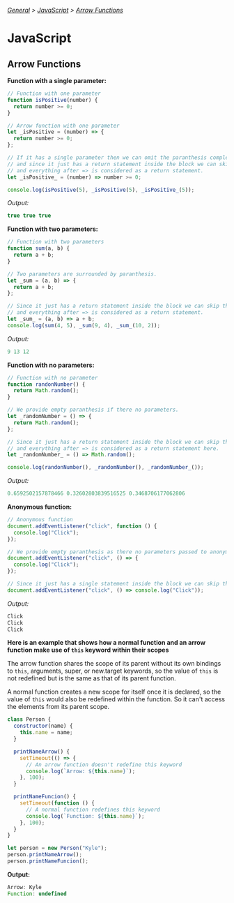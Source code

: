 _[General](../README.md) > [JavaScript](./main.md) > [Arrow Functions](./ArrowFunctions.md)_

# **JavaScript**

## **Arrow Functions**

**Function with a single parameter:**

```javascript
// Function with one parameter
function isPositive(number) {
  return number >= 0;
}

// Arrow function with one parameter
let _isPositive = (number) => {
  return number >= 0;
};

// If it has a single parameter then we can omit the paranthesis completely 
// and since it just has a return statement inside the block we can skip that 
// and everything after => is considered as a return statement.
let _isPositive_ = (number) => number >= 0;

console.log(isPositive(5), _isPositive(5), _isPositive_(5));
```

_Output:_

```javascript
true true true
```

**Function with two parameters:**

```javascript
// Function with two parameters
function sum(a, b) {
  return a + b;
}

// Two parameters are surrounded by paranthesis.
let _sum = (a, b) => {
  return a + b;
};

// Since it just has a return statement inside the block we can skip that return 
// and everything after => is considered as a return statement.
let _sum_ = (a, b) => a + b;
console.log(sum(4, 5), _sum(9, 4), _sum_(10, 2));
```

_Output:_

```javascript
9 13 12
```

**Function with no parameters:**

```javascript
// Function with no parameter
function randonNumber() {
  return Math.random();
}

// We provide empty paranthesis if there no parameters.
let _randomNumber = () => {
  return Math.random();
};

// Since it just has a return statement inside the block we can skip that return 
// and everything after => is considered as a return statement here.
let _randomNumber_ = () => Math.random();

console.log(randonNumber(), _randomNumber(), _randomNumber_());
```

_Output:_

```javascript
0.6592502157878466 0.32602803839516525 0.3468706177062806
```

**Anonymous function:**

```javascript
// Anonymous function
document.addEventListener("click", function () {
  console.log("Click");
});

// We provide empty paranthesis as there no parameters passed to anonymous function.
document.addEventListener("click", () => {
  console.log("Click");
});

// Since it just has a single statement inside the block we can skip the curly braces.
document.addEventListener("click", () => console.log("Click"));
```

_Output:_

```javascript
Click
Click
Click
```

**Here is an example that shows how a normal function and an arrow function make use of `this` keyword within their scopes**

The arrow function shares the scope of its parent without its own bindings to `this`, arguments, super, or new.target keywords, so the value of `this` is not redefined but is the same as that of its parent function.

A normal function creates a new scope for itself once it is declared, so the value of `this` would also be redefined within the function. So it can't access the elements from its parent scope.

```javascript
class Person {
  constructor(name) {
    this.name = name;
  }

  printNameArrow() {
    setTimeout(() => {
      // An arrow function doesn't redefine this keyword
      console.log(`Arrow: ${this.name}`);
    }, 100);
  }

  printNameFuncion() {
    setTimeout(function () {
      // A normal function redefines this keyword
      console.log(`Function: ${this.name}`);
    }, 100);
  }
}

let person = new Person("Kyle");
person.printNameArrow();
person.printNameFuncion();
```

**Output:**

```javascript
Arrow: Kyle
Function: undefined
```
